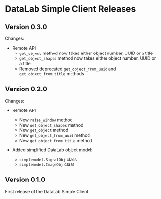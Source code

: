# DataLab Simple Client Releases #

## Version 0.3.0 ##

Changes:

* Remote API:
  * `get_object` method now takes either object number, UUID or a title
  * `get_object_shapes` method now takes either object number, UUID or a title
  * Removed deprecated `get_object_from_uuid` and `get_object_from_title` methods

## Version 0.2.0 ##

Changes:

* Remote API:
  * New `raise_window` method
  * New `get_object_shapes` method
  * New `get_object` method
  * New `get_object_from_uuid` method
  * New `get_object_from_title` method

* Added simplified DataLab object model:
  * `simplemodel.SignalObj` class
  * `simplemodel.ImageObj` class

## Version 0.1.0 ##

First release of the DataLab Simple Client.
